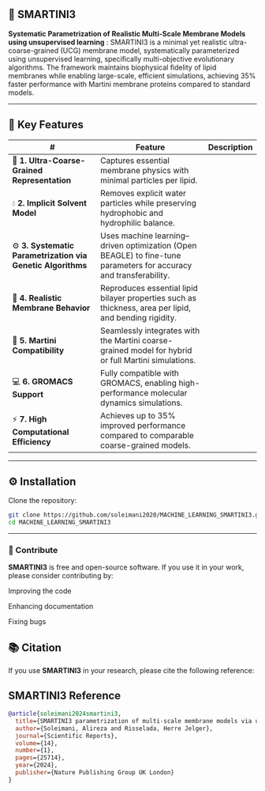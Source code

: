 ## 🧠 SMARTINI3
**Systematic Parametrization of Realistic Multi-Scale Membrane Models using unsupervised learning**
: SMARTINI3 is a minimal yet realistic ultra-coarse-grained (UCG) membrane model, systematically parameterized using unsupervised 
learning, specifically multi-objective evolutionary algorithms. The framework maintains biophysical fidelity of lipid membranes while enabling large-scale, efficient simulations, achieving 35% faster performance with Martini membrane proteins compared to standard models.

---

## 🌟 Key Features

| # | Feature | Description | 
|---|----------|--------------|
| 🧩 **1. Ultra-Coarse-Grained Representation** | Captures essential membrane physics with minimal particles per lipid. |
| 💧 **2. Implicit Solvent Model** | Removes explicit water particles while preserving hydrophobic and hydrophilic balance. |
| ⚙️ **3. Systematic Parametrization via Genetic Algorithms** | Uses machine learning–driven optimization (Open BEAGLE) to fine-tune parameters for accuracy and transferability. |
| 🧬 **4. Realistic Membrane Behavior** | Reproduces essential lipid bilayer properties such as thickness, area per lipid, and bending rigidity. |
| 🧠 **5. Martini Compatibility** | Seamlessly integrates with the Martini coarse-grained model for hybrid or full Martini simulations. |
| 💻 **6. GROMACS Support** | Fully compatible with GROMACS, enabling high-performance molecular dynamics simulations. |
| ⚡ **7. High Computational Efficiency** | Achieves up to 35% improved performance compared to comparable coarse-grained models. |

---
## ⚙️ Installation

Clone the repository:

```bash
git clone https://github.com/soleimani2020/MACHINE_LEARNING_SMARTINI3.git
cd MACHINE_LEARNING_SMARTINI3
```

---



### 🤝 Contribute

**SMARTINI3** is free and open-source software.
If you use it in your work, please consider contributing by:

Improving the code

Enhancing documentation

Fixing bugs




## 📚 Citation

If you use **SMARTINI3** in your research, please cite the following reference:

## SMARTINI3 Reference

```bibtex
@article{soleimani2024smartini3,
  title={SMARTINI3 parametrization of multi-scale membrane models via unsupervised learning methods},
  author={Soleimani, Alireza and Risselada, Herre Jelger},
  journal={Scientific Reports},
  volume={14},
  number={1},
  pages={25714},
  year={2024},
  publisher={Nature Publishing Group UK London}
}
